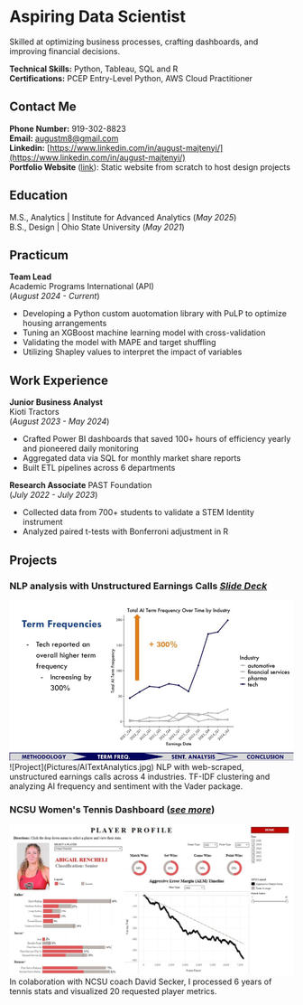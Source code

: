 # Aspiring Data Scientist
Skilled at optimizing business processes, crafting dashboards, and improving financial decisions.

**Technical Skills:** Python, Tableau, SQL and R   
**Certifications:** PCEP Entry-Level Python, AWS Cloud Practitioner  


## Contact Me  
**Phone Number:** 919-302-8823  
**Email:** augustm8@gmail.com  
**Linkedin:** [https://www.linkedin.com/in/august-majtenyi/](https://www.linkedin.com/in/august-majtenyi/)  
**Portfolio Website** ([link](https://augustmajtenyi.github.io/)): Static website from scratch to host design projects


## Education  
M.S., Analytics | Institute for Advanced Analytics (_May 2025_)  
B.S., Design | Ohio State University (_May 2021_)

## Practicum  
**Team Lead**  
Academic Programs International (API)   
(_August 2024 - Current_)  
- Developing a Python custom auotomation library with PuLP to optimize housing arrangements   
- Tuning an XGBoost machine learning model with cross-validation  
- Validating the model with MAPE and target shuffling
- Utilizing Shapley values to interpret the impact of variables  
<!-- • Developing our custom automation into a fully functioning library with complete documentation  -->
<!-- • Web-scraping competitor market data for company directors to evaluate yearly session price changes  -->

## Work Experience
**Junior Business Analyst**           
Kioti Tractors  
(_August 2023 - May 2024_)  
- Crafted Power BI dashboards that saved 100+ hours of efficiency yearly and pioneered daily monitoring  
- Aggregated data via SQL for monthly market share reports
- Built ETL pipelines across 6 departments</li>
<!--  • Pioneered daily sales monitoring for company executives to make decisions on quarterly sales programs  -->

**Research Associate**
PAST Foundation  
(_July 2022 - July 2023_)  
- Collected data from 700+ students to validate a STEM Identity instrument
- Analyzed paired t-tests with Bonferroni adjustment in R  
<!-- to identify significant trends in STEM Identity -->  
<!-- • Taught JavaScript, Game Design, and Virtual Reality 3D modeling to youth ages 10 – 18-->


## Projects
### NLP analysis with Unstructured Earnings Calls [_Slide Deck_](https://docs.google.com/presentation/d/1CUsx_gHMNNeO195B45ehTEtIM6fHCL4NptkPNdBgieM/edit?usp=sharing)

<kbd>
  <img src="Pictures/AITextAnalytics.jpg" alt="NLP overview pic"/>
</kbd>
![Project](Pictures/AITextAnalytics.jpg)
NLP with web-scraped, unstructured earnings calls across 4 industries. TF-IDF clustering and analyzing AI frequency and sentiment with the Vader package.




### NCSU Women's Tennis Dashboard ([_see more_](https://public.tableau.com/app/profile/august.majtenyi/viz/Blue17NCSUTennisDashboard/NCStatePlayerProfiles))
![Dashboard Player Profiles](Pictures/Dashboard.JPG)
In colaboration with NCSU coach David Secker, I processed 6 years of tennis stats and visualized 20 requested player metrics.



